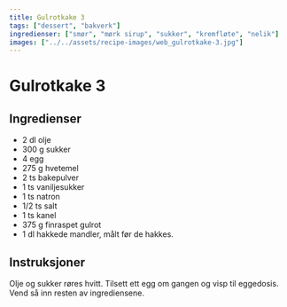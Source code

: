 ```yaml
---
title: Gulrotkake 3
tags: ["dessert", "bakverk"]
ingredienser: ["smør", "mørk sirup", "sukker", "kremfløte", "nelik"]
images: ["../../assets/recipe-images/web_gulrotkake-3.jpg"]
---
```


# Gulrotkake 3

## Ingredienser

- 2 dl olje
- 300 g sukker
- 4 egg
- 275 g hvetemel
- 2 ts bakepulver
- 1 ts vaniljesukker
- 1 ts natron
- 1/2 ts salt
- 1 ts kanel
- 375 g finraspet gulrot
- 1 dl hakkede mandler, målt før de hakkes.

## Instruksjoner

Olje og sukker røres hvitt. Tilsett ett egg om gangen og visp til eggedosis. Vend så inn resten av ingrediensene.
